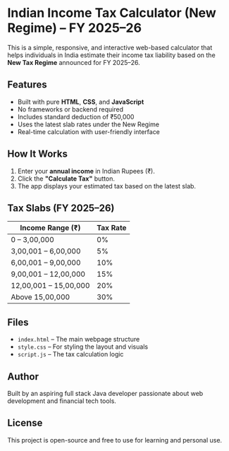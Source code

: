 #  Indian Income Tax Calculator (New Regime) – FY 2025–26

This is a simple, responsive, and interactive web-based calculator that helps individuals in India estimate their income tax liability based on the **New Tax Regime** announced for FY 2025–26.

##  Features

- Built with pure **HTML**, **CSS**, and **JavaScript**
- No frameworks or backend required
- Includes standard deduction of ₹50,000
- Uses the latest slab rates under the New Regime
- Real-time calculation with user-friendly interface

##  How It Works

1. Enter your **annual income** in Indian Rupees (₹).
2. Click the **"Calculate Tax"** button.
3. The app displays your estimated tax based on the latest slab.

##  Tax Slabs (FY 2025–26)

| Income Range (₹)         | Tax Rate     |
|--------------------------|--------------|
| 0 – 3,00,000              | 0%           |
| 3,00,001 – 6,00,000      | 5%           |
| 6,00,001 – 9,00,000      | 10%          |
| 9,00,001 – 12,00,000     | 15%          |
| 12,00,001 – 15,00,000    | 20%          |
| Above 15,00,000          | 30%          |

##  Files

- `index.html` – The main webpage structure
- `style.css` – For styling the layout and visuals
- `script.js` – The tax calculation logic

##  Author

Built by an aspiring full stack Java developer passionate about web development and financial tech tools.

##  License

This project is open-source and free to use for learning and personal use.
